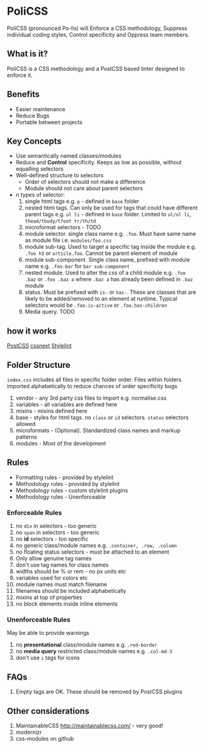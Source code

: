 # PoliCSS
PoliCSS (pronounced Po-lis) will Enforce a CSS methodology, Suppress individual coding styles, Control specificity and Oppress team members.

## What is it?
PoliCSS is a CSS methodology and a PostCSS based linter designed to enforce it.

## Benefits

* Easier maintenance
* Reduce Bugs
* Portable between projects

## Key Concepts

* Use semantically named classes/modules
* Reduce and __Control__ specificity. Keeps as low as possible, without equalling selectors
* Well-defined structure to selectors
  * Order of selectors should not make a difference
  * Module should not care about parent selectors
* n types of selector:
  1. single html tags e.g. `p` - defined in `base` folder
  2. nested html tags. Can only be used for tags that could have different parent tags e.g. `ul li` - defined in `base` folder. Limited to `ul/ol li`, `thead/tbody/tfoot tr/th/td`
  3. microformat selectors - TODO
  4. module selector. single class name e.g. `.foo`. Must have same name as module file i.e. `modules/foo.css`
  5. module sub-tag. Used to target a specific tag inside the module e.g. `.foo h3` or `article.foo`. Cannot be parent element of module
  6. module sub-component. Single class name, prefixed with module name e.g. `.foo-bar` for `bar sub-component`
  7. nested module. Used to alter the css of a child module e.g. `.foo .baz` or `.foo .baz a` where `.baz a` has already been defined in `.baz` module
  8. status. Must be prefixed with `is-` or `has-`. These are classes that are likely to be added/removed to an element at runtime. Typical selectors would be `.foo.is-active` or `.foo.has-children`
  9. Media query. TODO

## how it works
[PostCSS](https://github.com/postcss/postcss)
[cssnext](http://cssnext.io/)
[Stylelint](http://stylelint.io/)

## Folder Structure

`index.css` includes all files in specific folder order. Files within folders imported alphabetically
to reduce chances of order specificity bugs

1. vendor - any 3rd party css files to import e.g. normalise.css
2. variables - all variables are defined here
3. mixins - mixins defined here
4. base - styles for html tags. no `class` or `id` selectors. `status` selectors allowed
5. microformats - (Optional). Standardized class names and markup patterns
5. modules - Most of the development

## Rules

* Formatting rules - provided by stylelint
* Methodology rules - provided by stylelint
* Methodology rules - custom stylelint plugins
* Methodology rules - Unenforceable

### Enforceable Rules
1. no `div` in selectors - too generic
1. no `span` in selectors - too generic
1. no __id__ selectors - too specific
1. no generic class/module names e.g. `.container, .row, .column`
1. no floating status selectors - must be attached to an element
1. Only allow genuine tag names
1. don't use tag names for class names
1. widths should be % or rem - no px units etc
1. variables used for colors etc
1. module names must match filename
1. filenames should be included alphabetically
1. mixins at top of properties
1. no block elements inside inline elements

### Unenforceable Rules
May be able to provide warnings
1. no __presentational__ class/module names e.g. `.red-border`
1. no __media query__ restricted class/module names e.g. `.col-md-3`
1. don't use `i` tags for icons

## FAQs
1. Empty tags are OK. These should be removed by PostCSS plugins

## Other considerations
1. MaintainableCSS http://maintainablecss.com/ - very good!
1. modernizr
1. css-modules on github
